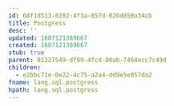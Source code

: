 ```yaml
---
id: 68f1d513-8282-4f3a-857d-026d850a34cb
title: Postgress
desc: ''
updated: 1607121389667
created: 1607121389667
stub: true
parent: 01327549-df99-4fcd-80ab-7464acc7c49d
children:
  - e2bbc71e-0e22-4c75-a2a4-dd9e5e057da2
fname: lang.sql.postgress
hpath: lang.sql.postgress
---
```



